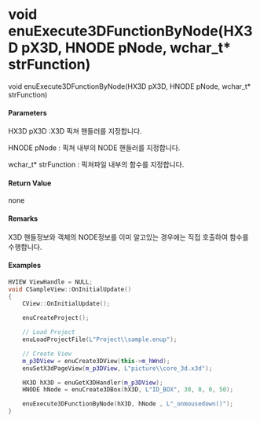 # void enuExecute3DFunctionByNode\(HX3D pX3D, HNODE pNode, wchar\_t\* strFunction\)

void enuExecute3DFunctionByNode\(HX3D pX3D, HNODE pNode, wchar\_t\* strFunction\)

#### Parameters

HX3D pX3D :X3D 픽쳐 핸들러를 지정합니다.

HNODE pNode : 픽쳐 내부의 NODE 핸들러를 지정합니다.

wchar\_t\* strFunction : 픽쳐파일 내부의 함수를 지정합니다.

#### Return Value

none

#### Remarks

X3D 핸들정보와 객체의 NODE정보를 이미 알고있는 경우에는 직접 호출하여 함수를 수행합니다.

#### Examples

```cpp
HVIEW ViewHandle = NULL; 
void CSampleView::OnInitialUpdate() 
{ 
    CView::OnInitialUpdate(); 

    enuCreateProject(); 

    // Load Project
    enuLoadProjectFile(L"Project\\sample.enup"); 

    // Create View
    m_p3DView = enuCreate3DView(this->m_hWnd);
    enuSetX3dPageView(m_p3DView, L"picture\\core_3d.x3d");

    HX3D hX3D = enuGetX3DHandler(m_p3DView);
    HNODE hNode = enuCreate3DBox(hX3D, L"ID_BOX", 30, 0, 0, 50);

    enuExecute3DFunctionByNode(hX3D, hNode , L"_onmousedown()"); 
}
```



